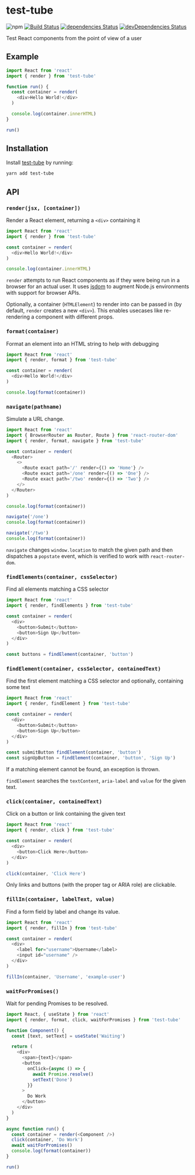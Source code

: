 # test-tube
![npm](https://img.shields.io/npm/v/test-tube.svg)
[![Build Status](https://travis-ci.org/vinsonchuong/test-tube.svg?branch=master)](https://travis-ci.org/vinsonchuong/test-tube)
[![dependencies Status](https://david-dm.org/vinsonchuong/test-tube/status.svg)](https://david-dm.org/vinsonchuong/test-tube)
[![devDependencies Status](https://david-dm.org/vinsonchuong/test-tube/dev-status.svg)](https://david-dm.org/vinsonchuong/test-tube?type=dev)

Test React components from the point of view of a user

## Example
```js
import React from 'react'
import { render } from 'test-tube'

function run() {
  const container = render(
    <div>Hello World!</div>
  )

  console.log(container.innerHTML)
}

run()
```

## Installation
Install [test-tube](https://yarnpkg.com/en/package/test-tube)
by running:

```sh
yarn add test-tube
```

## API

### `render(jsx, [container])`
Render a React element, returning a `<div>` containing it

```js
import React from 'react'
import { render } from 'test-tube'

const container = render(
  <div>Hello World!</div>
)

console.log(container.innerHTML)
```

`render` attempts to run React components as if they were being run in a
browser for an actual user. It uses [jsdom](https://github.com/jsdom/jsdom) to
augment Node.js environments with support for browser APIs.

Optionally, a container (`HTMLElement`) to render into can be passed in (by
default, `render` creates a new `<div>`). This enables usecases like
re-rendering a component with different props.

### ```format(container)```
Format an element into an HTML string to help with debugging

```js
import React from 'react'
import { render, format } from 'test-tube'

const container = render(
  <div>Hello World!</div>
)

console.log(format(container))
```

### `navigate(pathname)`
Simulate a URL change.

```js
import React from 'react'
import { BrowserRouter as Router, Route } from 'react-router-dom'
import { render, format, navigate } from 'test-tube'

const container = render(
  <Router>
    <>
      <Route exact path='/' render={() => 'Home'} />
      <Route exact path='/one' render={() => 'One'} />
      <Route exact path='/two' render={() => 'Two'} />
    </>
  </Router>
)

console.log(format(container))

navigate('/one')
console.log(format(container))

navigate('/two')
console.log(format(container))
```

`navigate` changes `window.location` to match the given path and then dispatches
a `popstate` event, which is verified to work with `react-router-dom`.

### `findElements(container, cssSelector)`
Find all elements matching a CSS selector

```js
import React from 'react'
import { render, findElements } from 'test-tube'

const container = render(
  <div>
    <button>Submit</button>
    <button>Sign Up</button>
  </div>
)

const buttons = findElement(container, 'button')
```

### `findElement(container, cssSelector, containedText)`
Find the first element matching a CSS selector and optionally, containing some
text

```js
import React from 'react'
import { render, findElement } from 'test-tube'

const container = render(
  <div>
    <button>Submit</button>
    <button>Sign Up</button>
  </div>
)

const submitButton findElement(container, 'button')
const signUpButton = findElement(container, 'button', 'Sign Up')
```

If a matching element cannot be found, an exception is thrown.

`findElement` searches the `textContent`, `aria-label` and `value` for the given
text.

### `click(container, containedText)`
Click on a button or link containing the given text

```js
import React from 'react'
import { render, click } from 'test-tube'

const container = render(
  <div>
    <button>Click Here</button>
  </div>
)

click(container, 'Click Here')
```

Only links and buttons (with the proper tag or ARIA role) are clickable.

### `fillIn(container, labelText, value)`
Find a form field by label and change its value.

```js
import React from 'react'
import { render, fillIn } from 'test-tube'

const container = render(
  <div>
    <label for="username">Username</label>
    <input id="username" />
  </div>
)

fillIn(container, 'Username', 'example-user')
```

### `waitForPromises()`
Wait for pending Promises to be resolved.

```js
import React, { useState } from 'react'
import { render, format, click, waitForPromises } from 'test-tube'

function Component() {
  const [text, setText] = useState('Waiting')

  return (
    <div>
      <span>{text}</span>
      <button
        onClick={async () => {
          await Promise.resolve()
          setText('Done')
        }}
      >
        Do Work
      </button>
    </div>
  )
}

async function run() {
  const container = render(<Component />)
  click(container, 'Do Work')
  await waitForPromises()
  console.log(format(container))
}

run()
```
